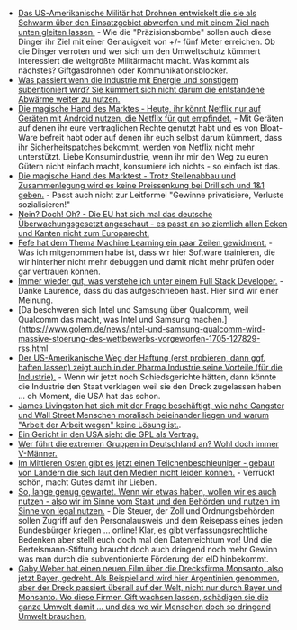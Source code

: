 * [Das US-Amerikanische Militär hat Drohnen entwickelt die sie als Schwarm über den Einsatzgebiet abwerfen und mit einem Ziel nach unten gleiten lassen.](https://www.heise.de/newsticker/meldung/CICADA-mk5-Wegwerfdrohne-sammelt-Daten-fuer-den-Kampf-3713726.html) - Wie die "Präzisionsbombe" sollen auch diese Dinger ihr Ziel mit einer Genauigkeit von +/- fünf Meter erreichen. Ob die Dinger verroten und wer sich um den Umweltschutz kümmert interessiert die weltgrößte Militärmacht macht. Was kommt als nächstes? Giftgasdrohnen oder Kommunikationsblocker.
* [Was passiert wenn die Industrie mit Energie und sonstigem subentioniert wird? Sie kümmert sich nicht darum die entstandene Abwärme weiter zu nutzen.](http://www.sonnenseite.com/de/wirtschaft/abwaermenutzung-koennte-milliarden-sparen.html)
* [Die magische Hand des Marktes - Heute, ihr könnt Netflix nur auf Geräten mit Android nutzen, die Netflix für gut empfindet.](https://www.golem.de/news/videostreaming-root-laesst-netflix-app-aus-dem-play-store-verschwinden-1705-127825.html) - Mit Geräten auf denen ihr eure vertraglichen Rechte genutzt habt und es von Bloat-Ware befreit habt oder auf denen ihr euch selbst darum kümmert, dass ihr Sicherheitspatches bekommt, werden von Netflix nicht mehr unterstützt. Liebe Konsumindustrie, wenn ihr mir den Weg zu euren Gütern nicht einfach macht, konsumiere ich nichts - so einfach ist das.
* [Die magische Hand des Marktest - Trotz Stellenabbau und Zusammenlegung wird es keine Preissenkung bei Drillisch und 1&1 geben.](https://www.heise.de/newsticker/meldung/Drillisch-Uebernahme-United-Internet-Chef-rechnet-nicht-mit-sinkenden-Mobilfunkpreisen-3714058.html) - Passt auch nicht zur Leitformel "Gewinne privatisiere, Verluste sozialisieren!"
* [Nein? Doch! Oh? - Die EU hat sich mal das deutsche Überwachungsgesetzt angeschaut - es passt an so ziemlich allen Ecken und Kanten nicht zum Europarecht.](https://www.heise.de/newsticker/meldung/Bitkom-Gutachten-Netzwerkdurchsetzungsgesetz-widerspricht-Europarecht-3714030.html)
* [Fefe hat dem Thema Machine Learning ein paar Zeilen gewidment.](https://blog.fefe.de/?ts=a7e7b948) - Was ich mitgenommen habe ist, dass wir hier Software trainieren, die wir hinterher nicht mehr debuggen und damit nicht mehr prüfen oder gar vertrauen können.
* [Immer wieder gut, was verstehe ich unter einem Full Stack Developer.](http://www.laurencegellert.com/2012/08/what-is-a-full-stack-developer/) - Danke Laurence, dass du das aufgeschrieben hast. Hier sind wir einer Meinung.
* [Da beschweren sich Intel und Samsung über Qualcomm, weil Qualcomm das macht, was Intel und Samsung machen.](https://www.golem.de/news/intel-und-samsung-qualcomm-wird-massive-stoerung-des-wettbewerbs-vorgeworfen-1705-127829-rss.html
* [Der US-Amerikanische Weg der Haftung (erst probieren, dann ggf. haften lassen) zeigt auch in der Pharma Industrie seine Vorteile (für die Industrie).](https://blog.fefe.de/?ts=a7e48764) - Wenn wir jetzt noch Schiedsgerichte hätten, dann könnte die Industrie den Staat verklagen weil sie den Dreck zugelassen haben ... oh Moment, die USA hat das schon.
* [James Livingston hat sich mit der Frage beschäftigt, wie nahe Gangster und Wall Street Menschen moralisch beieinander liegen und warum "Arbeit der Arbeit wegen" keine Lösung ist.](https://aeon.co/essays/what-if-jobs-are-not-the-solution-but-the-problem).
* [Ein Gericht in den USA sieht die GPL als Vertrag.](https://www.pro-linux.de/news/1/24750/us-gericht-wertet-gpl-als-vertrag.html)
* [Wer führt die extremen Gruppen in Deutschland an? Wohl doch immer V-Männer.](http://www.tagesschau.de/inland/blood-and-honour-103.html)
* [Im Mittleren Osten gibt es jetzt einen Teilchenbeschleuniger - gebaut von Ländern die sich laut den Medien nicht leiden können.](http://www.bbc.com/news/science-environment-39927836) - Verrückt schön, macht Gutes damit ihr Lieben.
* [So, lange genug gewartet. Wenn wir etwas haben, wollen wir es auch nutzen - also wir im Sinne vom Staat und den Behörden und nutzen im Sinne von legal nutzen.](https://www.heise.de/newsticker/meldung/Personalausweis-Koalition-will-automatisierten-Lichtbildabruf-deutlich-ausweiten-3715373.html) - Die Steuer, der Zoll und Ordnungsbehörden sollen Zugriff auf den Personalausweis und dem Reisepass eines jeden Bundesbürger kriegen ... online! Klar, es gibt verfassungsrechtliche Bedenken aber stellt euch doch mal den Datenreichtum vor! Und die Bertelsmann-Stiftung braucht doch auch dringend noch mehr Gewinn was man durch die subventionierte Förderung der eID hinbekommt.
* [Gaby Weber hat einen neuen Film über die Drecksfirma Monsanto, also jetzt Bayer, gedreht. Als Beispielland wird hier Argentinien genommen, aber der Dreck passiert überall auf der Welt, nicht nur durch Bayer und Monsanto. Wo diese Firmen Gift wachsen lassen, schädigen sie die ganze Umwelt damit ... und das wo wir Menschen doch so dringend Umwelt brauchen.](https://blog.fefe.de/?ts=a7e5dc24)
